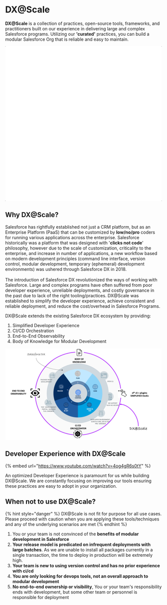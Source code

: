 # DX@Scale

**DX@Scale** is a collection of practices, open-source tools, frameworks, and practitioners built on our experience in delivering large and complex Salesforce programs. Utilizing our **'curated'** practices, you can build a modular Salesforce Org that is reliable and easy to maintain.

![](.gitbook/assets/animatedblocks.gif)

## Why DX@Scale?

Salesforce has rightfully established not just a CRM platform, but as an Enterprise Platform (PaaS) that can be customized by **low/no/pro** coders for running various applications across the enterprise. Salesforce historically was a platform that was designed with '**clicks not code**' philosophy, however due to the scale of customization, criticality to the enterprise, and increase in number of applications, a new workflow based on modern development principles (command line interface, version control, modular development, temporary (ephemeral) development environments) was ushered through Salesforce DX in 2018.\
\
The introduction of Salesforce DX revolutionized the ways of working with Salesforce. Large and complex programs have often suffered from poor developer experience, unreliable deployments, and costly governance in the past due to lack of the right tooling/practices. DX@Scale was established to simplify the developer experience, achieve consistent and reliable deployment, and reduce the cost/overhead in Salesforce Programs.

DX@Scale extends the existing Salesforce DX ecosystem by providing:

1. Simplified Developer Experience
2. CI/CD Orchestration
3. End-to-End Observability&#x20;
4. Body of Knowledge for Modular Development

![DX@Scale](.gitbook/assets/dxatscale.png)

## Developer Experience with DX@Scale

{% embed url="https://www.youtube.com/watch?v=4og4gR6s0tY" %}

An optimized Developer Experience is paramount for us while building DX@Scale. We are constantly focusing on improving our tools ensuring these practices are easy to adopt in your organization.

## When not to use DX@Scale?

{% hint style="danger" %}
DX@Scale is not fit for purpose for all use cases. Please proceed with caution when you are applying these tools/techniques and any of the underlying scenarios are met
{% endhint %}

1. You or your team is not convinced of the **benefits of modular development in Salesforce**
2. **Your release model is predicated on infrequent deployments with large batches**.  As we are unable to install all packages currently in a single transaction, the time to deploy in production will be extremely high.
3. **Your team is new to using version control and has no prior experience with ci/cd**
4. **You are only looking for devops tools, not an overall approach to modular development**
5. **No end-to-end ownership or visibility**, You or your team's responsibility ends with development, but some other team or personnel is responsible for deployment

